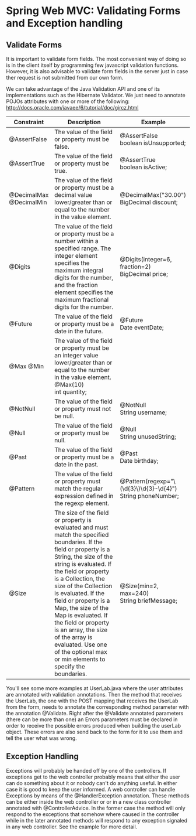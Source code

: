 # Spring Web MVC: Validating Forms and Exception handling

## Validate Forms

It is important to validate form fields. The most convenient way of doing so is in the client itself by programming few 
javascript validation functions. However, it is also advisable to validate form fields in the server just in case ther
request is not submitted from our own form. 

We can take advantage of the Java Validation API and one of its implementations such as the Hibernate Validator. We just need
to annotate POJOs attributes with one or more of the following: http://docs.oracle.com/javaee/6/tutorial/doc/gircz.html

| Constraint | Description | Example |
| ---------- | ----------- | ------- |
| @AssertFalse | The value of the field or property must be false. | @AssertFalse  <br/> boolean isUnsupported; |
| @AssertTrue | The value of the field or property must be true. | @AssertTrue <br/> boolean isActive; | 
| @DecimalMax <br/> @DecimalMin| The value of the field or property must be a decimal value lower/greater than or equal to the number in the value element. | @DecimalMax("30.00") <br/> BigDecimal discount; |
| @Digits | The value of the field or property must be a number within a specified range. The integer element specifies the maximum integral digits for the number, and the fraction element specifies the maximum fractional digits for the number. | @Digits(integer=6, fraction=2) <br/> BigDecimal price; |
| @Future | The value of the field or property must be a date in the future. | @Future <br/> Date eventDate; |
| @Max @Min | The value of the field or property must be an integer value lower/greater than or equal to the number in the value element. @Max(10) <br/> int quantity; |
| @NotNull | The value of the field or property must not be null. | @NotNull <br/> String username; |
| @Null | The value of the field or property must be null. | @Null <br/> String unusedString; |
| @Past | The value of the field or property must be a date in the past. | @Past <br/> Date birthday; |
| @Pattern | The value of the field or property must match the regular expression defined in the regexp element. | @Pattern(regexp="\\(\\d{3}\\)\\d{3}-\\d{4}") <br/> String phoneNumber; |
| @Size | The size of the field or property is evaluated and must match the specified boundaries. If the field or property is a String, the size of the string is evaluated. If the field or property is a Collection, the size of the Collection is evaluated. If the field or property is a Map, the size of the Map is evaluated. If the field or property is an array, the size of the array is evaluated. Use one of the optional max or min elements to specify the boundaries. | @Size(min=2, max=240) <br/> String briefMessage; |

You'll see some more examples at UserLab.java where the user attributes are annotated with validation annotations. 
Then the method that receives the UserLab, the one with the POST mapping that receives the UserLab from the form, needs to annotate
the corresponding method parameter with the annotation @Validate. Right after the @Validate annotated parameters (there can be more
than one) an Errors parameters must be declared in order to receive the possible errors produced when building the userLab object.
These errors are also send back to the form for it to use them and tell the user what was wrong.

## Exception Handling

Exceptions will probably be handed off by one of the controllers. If exceptions get to the web controller probably means that either 
the user can do something about it or nobody can't do anything useful. In either case it is good to keep the user informed.
A web controller can handle Exceptions by means of the @HandlerException annotation. These methods can be either inside the web controller or 
or in a new class controller annotated with @ControllerAdvice. In the former case the method will only respond to the exceptions that 
somehow where caused in the controller while in the later annotated methods will respond to any exception signaled in any web controller.
See the example for more detail.
 